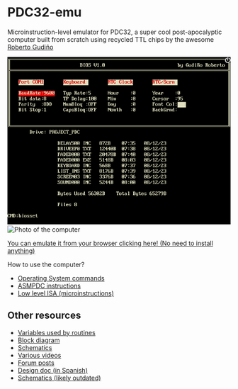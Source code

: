 # PDC32-emu

Microinstruction-level emulator for PDC32, a super cool post-apocalyptic computer built from scratch using recycled TTL chips by the awesome [Roberto Gudiño](https://twitter.com/computer_engin)

![Screenshot](docs/screenshot.png)
![Photo of the computer](docs/photo.jpg)

[You can emulate it from your browser clicking here! (No need to install anything)](https://pdc32.github.io/pdc32-emu/)

How to use the computer?
- [Operating System commands](docs/os_commands.md)
- [ASMPDC instructions](docs/asm_commands.md)
- [Low level ISA (microinstructions)](docs/ISA_PDC32.txt)

## Other resources 
- [Variables used by routines](docs/used_variables.txt)
- [Block diagram](docs/pdc32.drawio.png)
- [Schematics](docs/schematics/)
- [Various videos](https://www.youtube.com/@robertogudino1919)
- [Forum posts](https://www.forosdeelectronica.com/threads/mini-pc-desarrollada-en-l%C3%B3gica-discreta.162081/)
- [Design doc (in Spanish)](docs/PDC32_g.pdf)
- [Schematics (likely outdated)](https://www.forosdeelectronica.com/threads/mini-pc-desarrollada-en-l%C3%B3gica-discreta.162081/page-4#post-1363449)
